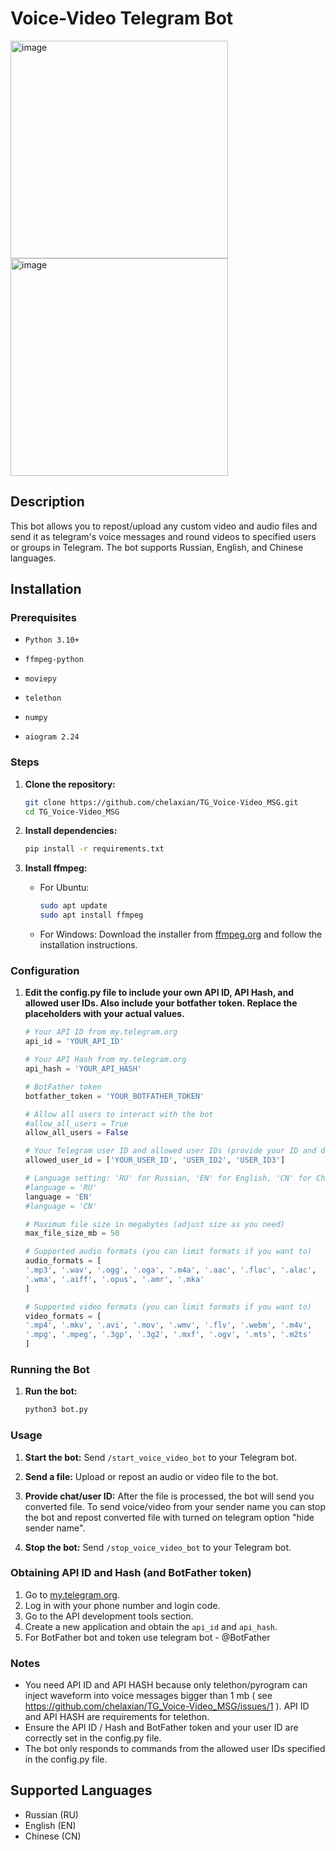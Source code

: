 # Voice-Video Telegram Bot
<img width="348" alt="image" src="https://github.com/chelaxian/TG_Voice-Video_MSG/assets/69438111/bb9c6eb1-552c-4d19-b3f6-fb2295a558c0"> \
<img width="348" alt="image" src="https://github.com/chelaxian/TG_Voice-Video_MSG/assets/69438111/99bd51bb-c4ee-41d1-a462-bb72662c88bf">

## Description
This bot allows you to repost/upload any custom video and audio files and send it as telegram's voice messages and round videos to specified users or groups in Telegram. The bot supports Russian, English, and Chinese languages. 
## Installation

### Prerequisites
- `Python 3.10+`
- `ffmpeg-python`
- `moviepy`
  
- `telethon` 
- `numpy`
  
- `aiogram 2.24`

### Steps

1. **Clone the repository:**
    ```sh
    git clone https://github.com/chelaxian/TG_Voice-Video_MSG.git
    cd TG_Voice-Video_MSG
    ```

2. **Install dependencies:**
    ```sh
    pip install -r requirements.txt
    ```

3. **Install ffmpeg:**
    - For Ubuntu:
        ```sh
        sudo apt update
        sudo apt install ffmpeg
        ```
    - For Windows:
        Download the installer from [ffmpeg.org](https://ffmpeg.org/download.html) and follow the installation instructions.

### Configuration

1. **Edit the config.py file to include your own API ID, API Hash, and allowed user IDs. Also include your botfather token. Replace the placeholders with your actual values.**
   
    ```python
    # Your API ID from my.telegram.org
    api_id = 'YOUR_API_ID'

    # Your API Hash from my.telegram.org 
    api_hash = 'YOUR_API_HASH'

    # BotFather token
    botfather_token = 'YOUR_BOTFATHER_TOKEN'

    # Allow all users to interact with the bot 
    #allow_all_users = True
    allow_all_users = False
    
    # Your Telegram user ID and allowed user IDs (provide your ID and delete/ignore others if not needed)
    allowed_user_id = ['YOUR_USER_ID', 'USER_ID2', 'USER_ID3']

    # Language setting: 'RU' for Russian, 'EN' for English, 'CN' for Chinese
    #language = 'RU'
    language = 'EN'
    #language = 'CN'

    # Maximum file size in megabytes (adjust size as you need)
    max_file_size_mb = 50

    # Supported audio formats (you can limit formats if you want to)
    audio_formats = [
    '.mp3', '.wav', '.ogg', '.oga', '.m4a', '.aac', '.flac', '.alac',
    '.wma', '.aiff', '.opus', '.amr', '.mka'
    ]

    # Supported video formats (you can limit formats if you want to)
    video_formats = [
    '.mp4', '.mkv', '.avi', '.mov', '.wmv', '.flv', '.webm', '.m4v',
    '.mpg', '.mpeg', '.3gp', '.3g2', '.mxf', '.ogv', '.mts', '.m2ts'
    ]
    ```

### Running the Bot

1. **Run the bot:**
   
    ```sh
    python3 bot.py
    ```

### Usage

1. **Start the bot:**
    Send `/start_voice_video_bot` to your Telegram bot.

2. **Send a file:**
    Upload or repost an audio or video file to the bot.

3. **Provide chat/user ID:**
    After the file is processed, the bot will send you converted file.
    To send voice/video from your sender name you can stop the bot and repost converted file with turned on telegram option "hide sender name".

5. **Stop the bot:**
    Send `/stop_voice_video_bot` to your Telegram bot.


### Obtaining API ID and Hash (and BotFather token)

1. Go to [my.telegram.org](https://my.telegram.org).
2. Log in with your phone number and login code.
3. Go to the API development tools section.
4. Create a new application and obtain the `api_id` and `api_hash`.
5. For BotFather bot and token use telegram bot - @BotFather
   
### Notes
- You need API ID and API HASH because only telethon/pyrogram can inject waveform into voice messages bigger than 1 mb ( see https://github.com/chelaxian/TG_Voice-Video_MSG/issues/1 ). API ID and API HASH are requirements for telethon.
- Ensure the API ID / Hash and BotFather token and your user ID are correctly set in the config.py file.
- The bot only responds to commands from the allowed user IDs specified in the config.py file.

## Supported Languages
- Russian (RU)
- English (EN)
- Chinese (CN)
